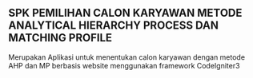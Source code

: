 ## SPK PEMILIHAN CALON KARYAWAN METODE ANALYTICAL HIERARCHY PROCESS DAN MATCHING PROFILE

Merupakan Aplikasi untuk menentukan calon karyawan dengan metode AHP dan MP berbasis website menggunakan framework CodeIgniter3
